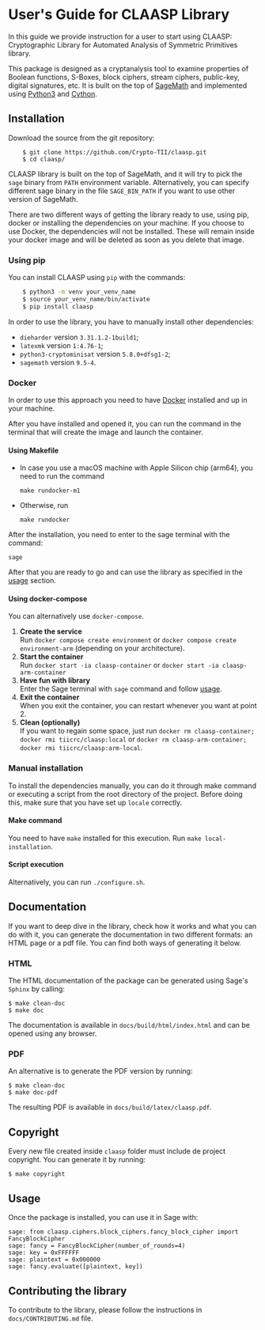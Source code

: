 # User's Guide for CLAASP Library

In this guide we provide instruction for a user to start using CLAASP: Cryptographic Library for Automated Analysis of Symmetric Primitives library.

This package is designed as a cryptanalysis tool to examine properties of Boolean functions, S-Boxes, block ciphers, stream ciphers, public-key, digital signatures, etc. It is built on the top of [SageMath](http://www.sagemath.org) and implemented using [Python3](https://www.python.org/) and [Cython](https://www.cython.org).

## Installation

Download the source from the git repository:

```
    $ git clone https://github.com/Crypto-TII/claasp.git
    $ cd claasp/
```

CLAASP library is built on the top of SageMath, and it will try to pick the `sage` binary from `PATH` environment variable. Alternatively, you can specify different sage binary in the file `SAGE_BIN_PATH` if you want to use other version of SageMath.

There are two different ways of getting the library ready to use, using pip, docker or installing the dependencies on your machine. If you choose to use Docker, the dependencies will not be installed. These will remain inside your docker image and will be deleted as soon as you delete that image.

### Using pip

You can install CLAASP using `pip` with the commands:

```bash
    $ python3 -m venv your_venv_name
    $ source your_venv_name/bin/activate
    $ pip install claasp
```

In order to use the library, you have to manually install other dependencies:
- `dieharder` version `3.31.1.2-1build1`;
- `latexmk` version `1:4.76-1`;
- `python3-cryptominisat` version `5.8.0+dfsg1-2`;
- `sagemath` version `9.5-4`.

### Docker

In order to use this approach you need to have [Docker](https://www.docker.com/) installed and up in your machine.

After you have installed and opened it, you can run the command in the terminal that will create the image and launch the container.

#### Using Makefile

- In case you use a macOS machine with Apple Silicon chip (arm64), you need to run the command

    ```make rundocker-m1```

- Otherwise, run

    ```make rundocker```

After the installation, you need to enter to the sage terminal with the command:

```sage```

After that you are ready to go and can use the library as specified in the [usage](#usage) section.

#### Using docker-compose

You can alternatively use `docker-compose`.

1. **Create the service**  
    Run `docker compose create environment` or `docker compose create environment-arm` (depending on your architecture).
2. **Start the container**  
    Run `docker start -ia claasp-container` or `docker start -ia claasp-arm-container`
3. **Have fun with library**  
    Enter the Sage terminal with `sage` command and follow [usage](#usage).
4. **Exit the container**  
    When you exit the container, you can restart whenever you want at point 2.
5. **Clean (optionally)**  
    If you want to regain some space, just run `docker rm claasp-container; docker rmi tiicrc/claasp:local` or `docker rm claasp-arm-container; docker rmi tiicrc/claasp:arm-local`.

### Manual installation

To install the dependencies manually, you can do it through make command or executing a script from the root directory of the project. Before doing this, make sure that you have set up `locale` correctly.

#### Make command

You need to have `make` installed for this execution. Run ```make local-installation```.

#### Script execution

Alternatively, you can run ```./configure.sh```.

## Documentation

If you want to deep dive in the library, check how it works and what you can do with it, you can generate the documentation in two different formats: an HTML page or a pdf file. You can find both ways of generating it below.

### HTML

The HTML documentation of the package can be generated using Sage's ``Sphinx`` by calling:

    $ make clean-doc
    $ make doc

The documentation is available in `docs/build/html/index.html` and can be opened using any browser. 

### PDF

An alternative is to generate the PDF version by running:

    $ make clean-doc
    $ make doc-pdf
    
The resulting PDF is available in `docs/build/latex/claasp.pdf`.

## Copyright

Every new file created inside `claasp` folder must include de project copyright. You can generate it by running:

    $ make copyright

## Usage

Once the package is installed, you can use it in Sage with:

    sage: from claasp.ciphers.block_ciphers.fancy_block_cipher import FancyBlockCipher
    sage: fancy = FancyBlockCipher(number_of_rounds=4)
    sage: key = 0xFFFFFF
    sage: plaintext = 0x000000
    sage: fancy.evaluate([plaintext, key])

## Contributing the library

To contribute to the library, please follow the instructions in `docs/CONTRIBUTING.md` file.
